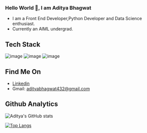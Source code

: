 <!--
**aditya432-aiml/aditya432-aiml** is a ✨ _special_ ✨ repository because its `README.md` (this file) appears on your GitHub profile.

Here are some ideas to get you started:

- 🔭 I’m currently working on ...
- 🌱 I’m currently learning ...
- 👯 I’m looking to collaborate on ...
- 🤔 I’m looking for help with ...
- 💬 Ask me about ...
- 📫 How to reach me: ...
- 😄 Pronouns: ...
- ⚡ Fun fact: ...
-->
### Hello World 👋, I am Aditya Bhagwat
- I am a Front End Developer,Python Developer and Data Science enthusiast.
- Currently an AIML undergrad.

## Tech Stack

![image](https://user-images.githubusercontent.com/81558819/194113288-42561749-64d0-4f5c-8a81-e09043976e48.png)
![image](https://user-images.githubusercontent.com/81558819/194113339-27a65d1b-3288-4933-a0ee-7ee50d855682.png)
![image](https://user-images.githubusercontent.com/81558819/194113359-c4cd7528-7641-4754-889b-53ccf9d7f4a7.png)

## Find Me On

- [Linkedin](www.linkedin.com/in/aditya-bhagwat-06150620b)
- Gmail: adityabhagwat432@gmail.com

## Github Analytics

![Aditya's GitHub stats](https://github-readme-stats.vercel.app/api?username=aditya432-aiml&theme=dark&show_icons=true)

[![Top Langs](https://github-readme-stats.vercel.app/api/top-langs/?username=aditya432-aiml&theme=dark&show_icons=true&langs_count=8)](https://github.com/anuraghazra/github-readme-stats)
